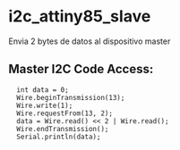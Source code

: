 # i2c_attiny85_slave

Envia 2 bytes de datos al dispositivo master

## Master I2C Code Access:
```arduino
  int data = 0;
  Wire.beginTransmission(13);
  Wire.write(1);
  Wire.requestFrom(13, 2);
  data = Wire.read() << 2 | Wire.read();    
  Wire.endTransmission();
  Serial.println(data);
```
